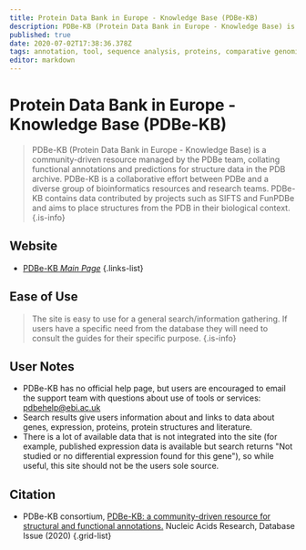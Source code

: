 ```yaml
---
title: Protein Data Bank in Europe - Knowledge Base (PDBe-KB)
description: PDBe-KB (Protein Data Bank in Europe - Knowledge Base) is a community-driven resource managed by the PDBe team, collating functional annotations and predictions for structure data in the PDB archive.
published: true
date: 2020-07-02T17:38:36.378Z
tags: annotation, tool, sequence analysis, proteins, comparative genomics, data capture, database, resource, bioinformatics, literature, proteomes, gene, browser, prediction, protein, curated, motif, structural analysis, library
editor: markdown
---
```


# Protein Data Bank in Europe - Knowledge Base (PDBe-KB)

> PDBe-KB (Protein Data Bank in Europe - Knowledge Base) is a community-driven resource managed by the PDBe team, collating functional annotations and predictions for structure data in the PDB archive. PDBe-KB is a collaborative effort between PDBe and a diverse group of bioinformatics resources and research teams.
&NewLine;
PDBe-KB contains data contributed by projects such as SIFTS and FunPDBe and aims to place structures from the PDB in their biological context.
{.is-info}



## Website

- [PDBe-KB *Main Page*](https://www.ebi.ac.uk/pdbe/pdbe-kb/)
{.links-list}

## Ease of Use

> The site is easy to use for a general search/information gathering.  If users have a specific need from the database they will need to consult the guides for their specific purpose.
{.is-info}

## User Notes

- PDBe-KB has no official help page, but users are encouraged to email the support team with questions about use of tools or services: pdbehelp@ebi.ac.uk
- Search results give users information about and links to data about genes, expression, proteins, protein structures and literature.
- There is a lot of available data that is not integrated into the site (for example, published expression data is available but search returns "Not studied or no differential expression found for this gene"), so while useful, this site should not be the users sole source. 


## Citation

- PDBe-KB consortium, [PDBe-KB: a community-driven resource for structural and functional annotations.](https://academic.oup.com/nar/article/48/D1/D344/5580911) Nucleic Acids Research, Database Issue (2020)
{.grid-list}